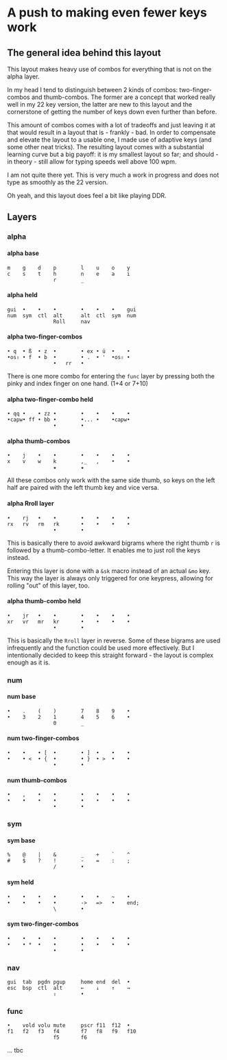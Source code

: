 # A push to making even fewer keys work
## The general idea behind this layout
This layout makes heavy use of combos for everything that is not on the alpha layer.

In my head I tend to distinguish between 2 kinds of combos: two-finger-combos and thumb-combos. The former are a concept that worked really well in my 22 key version, the latter are new to this layout and the cornerstone of getting the number of keys down even further than before.

This amount of combos comes with a lot of tradeoffs and just leaving it at that would result in a layout that is - frankly - bad. In order to compensate and elevate the layout to a usable one, I made use of adaptive keys (and some other neat tricks). The resulting layout comes with a substantial learning curve but a big payoff: it is my smallest layout so far; and should - in theory - still allow for typing speeds well above 100 wpm.

I am not quite there yet. This is very much a work in progress and does not type as smoothly as the 22 version.

Oh yeah, and this layout does feel a bit like playing DDR. 

## Layers
### alpha
#### alpha base
```
m    g    d    p        l    u    o    y
c    s    t    h        n    e    a    i
               r        _
```

#### alpha held
```
gui  •    •    •        •    •    •    gui
num  sym  ctl  alt      alt  ctl  sym  num
               Roll     nav
```

#### alpha two-finger-combos
```
• q  • ß  • z  •        • ex • ü  •    •
•os⇧ • f  • b  •        • .  • '  •os⇧ •
               •   rr   •
```
There is one more combo for entering the `func` layer by pressing both the pinky and index finger on one hand. (1+4 or 7+10)

#### alpha two-finger-combo held
```
• qq •    • zz •        •    •    •    •
•capw• ff • bb •        •... •    •capw•
               •        •
```

#### alpha thumb-combos
```
•    j    •    •        •    •    •    • 
x    v    w    k        ,_   ,    •    •
               ★        ★
```
All these combos only work with the same side thumb, so keys on the left half are paired with the left thumb key and vice versa.

#### alpha Rroll layer
```
•    rj   •    •        •    •    •    •
rx   rv   rm   rk       •    •    •    •
               •        •
```
This is basically there to avoid awkward bigrams where the right thumb `r` is followed by a thumb-combo-letter. It enables me to just roll the keys instead.

Entering this layer is done with a `&sk` macro instead of an actual `&mo` key. This way the layer is always only triggered for one keypress, allowing for rolling "out" of this layer, too.

#### alpha thumb-combo held
```
•    jr   •    •        •    •    •    •
xr   vr   mr   kr       •    •    •    •
               •        •
```
This is basically the `Rroll` layer in reverse. Some of these bigrams are used infrequently and the function could be used more effectively. But I intentionally decided to keep this straight forward - the layout is complex enough as it is.

### num
#### num base
```
•    .    (    )        7    8    9    •
•    3    2    1        4    5    6    •
               0        _
```
#### num two-finger-combos
```
•    •    • [  •        • ]  •    •    •
•    • <  • {  •        • }  • >  •    •
               •        •
```

#### num thumb-combos
```
•    ,    •    •        •    •    •    •
•    •    •    •        •    •    •    •
               •        •
```

### sym
#### sym base
```
%    @    |    &        _    +    `    ^
#    $    ?    !        -    =    :    ;
               /        •
```
#### sym held
```
•    •    •    •        •    •    ~    •  
•    •    •    •        ->   =>   •    end;
               \        •
```
#### sym two-finger-combos
```
•    •    •    •        •    •    •    •
•    • *  •    •        •    •    •    •
               •        •
```

### nav
```
gui  tab  pgdn pgup     home end  del  •
esc  bsp  ctl  alt      ←    ↓    ↑    →
               ⇧        •
```

### func
```
•    vold volu mute     pscr f11  f12  •
f1   f2   f3   f4       f7   f8   f9   f10
               f5       f6
```

...
tbc
